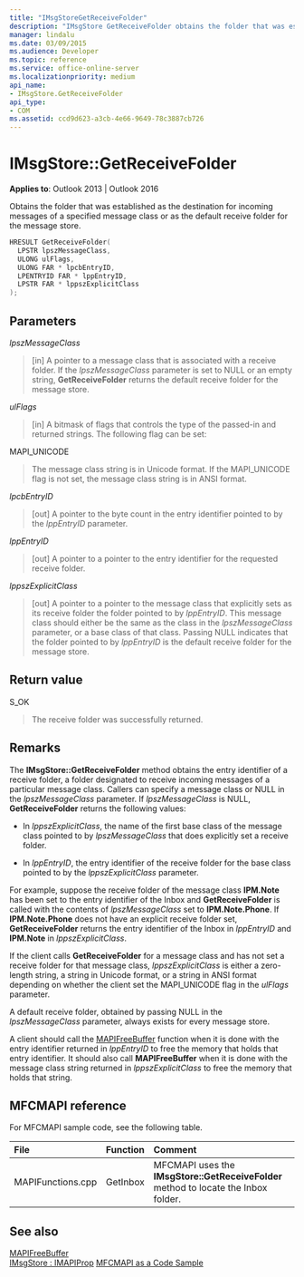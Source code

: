 ```yaml
---
title: "IMsgStoreGetReceiveFolder"
description: "IMsgStore GetReceiveFolder obtains the folder that was established as the destination for incoming messages of a specified message class."
manager: lindalu
ms.date: 03/09/2015
ms.audience: Developer
ms.topic: reference
ms.service: office-online-server
ms.localizationpriority: medium
api_name:
- IMsgStore.GetReceiveFolder
api_type:
- COM
ms.assetid: ccd9d623-a3cb-4e66-9649-78c3887cb726
---
```


# IMsgStore::GetReceiveFolder

**Applies to**: Outlook 2013 | Outlook 2016
  
Obtains the folder that was established as the destination for incoming messages of a specified message class or as the default receive folder for the message store.
  
```cpp
HRESULT GetReceiveFolder(
  LPSTR lpszMessageClass,
  ULONG ulFlags,
  ULONG FAR * lpcbEntryID,
  LPENTRYID FAR * lppEntryID,
  LPSTR FAR * lppszExplicitClass
);
```

## Parameters

 _lpszMessageClass_
  
> [in] A pointer to a message class that is associated with a receive folder. If the _lpszMessageClass_ parameter is set to NULL or an empty string, **GetReceiveFolder** returns the default receive folder for the message store.

 _ulFlags_
  
> [in] A bitmask of flags that controls the type of the passed-in and returned strings. The following flag can be set:

MAPI_UNICODE
  
> The message class string is in Unicode format. If the MAPI_UNICODE flag is not set, the message class string is in ANSI format.

 _lpcbEntryID_
  
> [out] A pointer to the byte count in the entry identifier pointed to by the _lppEntryID_ parameter.

 _lppEntryID_
  
> [out] A pointer to a pointer to the entry identifier for the requested receive folder.

 _lppszExplicitClass_
  
> [out] A pointer to a pointer to the message class that explicitly sets as its receive folder the folder pointed to by _lppEntryID_. This message class should either be the same as the class in the _lpszMessageClass_ parameter, or a base class of that class. Passing NULL indicates that the folder pointed to by _lppEntryID_ is the default receive folder for the message store.

## Return value

S_OK
  
> The receive folder was successfully returned.

## Remarks

The **IMsgStore::GetReceiveFolder** method obtains the entry identifier of a receive folder, a folder designated to receive incoming messages of a particular message class. Callers can specify a message class or NULL in the _lpszMessageClass_ parameter. If _lpszMessageClass_ is NULL, **GetReceiveFolder** returns the following values:
  
- In _lppszExplicitClass_, the name of the first base class of the message class pointed to by _lpszMessageClass_ that does explicitly set a receive folder.

- In _lppEntryID_, the entry identifier of the receive folder for the base class pointed to by the _lppszExplicitClass_ parameter.

For example, suppose the receive folder of the message class **IPM.Note** has been set to the entry identifier of the Inbox and **GetReceiveFolder** is called with the contents of _lpszMessageClass_ set to **IPM.Note.Phone**. If **IPM.Note.Phone** does not have an explicit receive folder set, **GetReceiveFolder** returns the entry identifier of the Inbox in _lppEntryID_ and **IPM.Note** in _lppszExplicitClass_.
  
If the client calls **GetReceiveFolder** for a message class and has not set a receive folder for that message class, _lppszExplicitClass_ is either a zero-length string, a string in Unicode format, or a string in ANSI format depending on whether the client set the MAPI_UNICODE flag in the _ulFlags_ parameter.
  
A default receive folder, obtained by passing NULL in the _lpszMessageClass_ parameter, always exists for every message store.
  
A client should call the [MAPIFreeBuffer](mapifreebuffer.md) function when it is done with the entry identifier returned in _lppEntryID_ to free the memory that holds that entry identifier. It should also call **MAPIFreeBuffer** when it is done with the message class string returned in _lppszExplicitClass_ to free the memory that holds that string.
  
## MFCMAPI reference

For MFCMAPI sample code, see the following table.
  
|**File**|**Function**|**Comment**|
|:-----|:-----|:-----|
|MAPIFunctions.cpp  <br/> |GetInbox  <br/> |MFCMAPI uses the **IMsgStore::GetReceiveFolder** method to locate the Inbox folder. |

## See also

[MAPIFreeBuffer](mapifreebuffer.md)  
[IMsgStore : IMAPIProp](imsgstoreimapiprop.md)
[MFCMAPI as a Code Sample](mfcmapi-as-a-code-sample.md)

